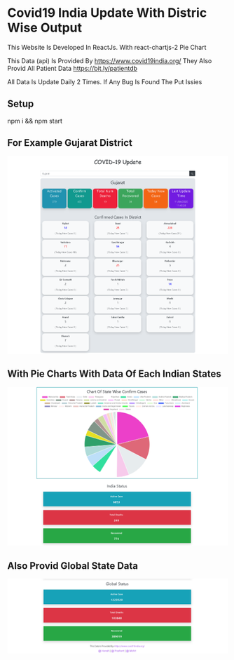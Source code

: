 # Covid19 India Update With Distric Wise Output


This Website Is Developed In ReactJs. With react-chartjs-2 Pie Chart

This Data (api) Is Provided By https://www.covid19india.org/
They Also Provid All Patient Data https://bit.ly/patientdb

All Data Is Update Daily 2 Times. If Any Bug Is Found The Put Issies

## Setup 

npm i && npm start

## For Example Gujarat District
![GitHub Logo](/op1.png)

## With Pie Charts With Data Of Each Indian States
![GitHub Logo](/op2.png)

## Also Provid Global State Data
![GitHub Logo](/op3.png)

